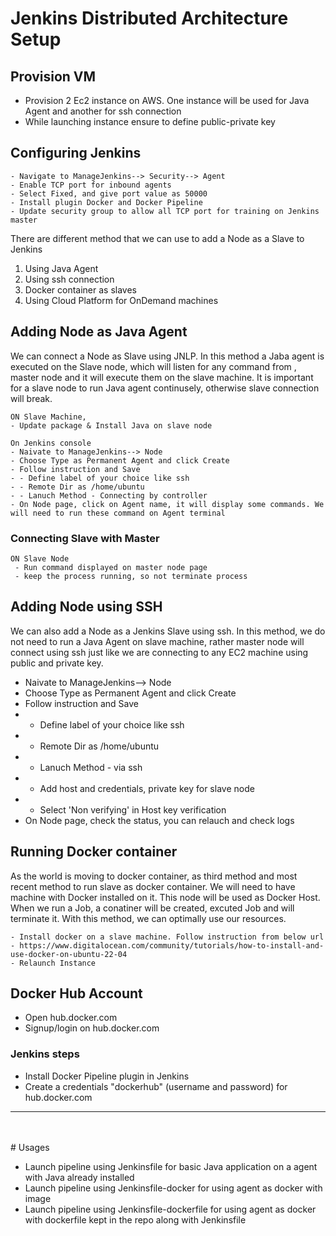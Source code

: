 # Jenkins Distributed Architecture Setup

## Provision VM

- Provision 2 Ec2 instance on AWS. One instance will be used for Java Agent and another for ssh connection
- While launching instance ensure to define public-private key



## Configuring Jenkins
```
- Navigate to ManageJenkins--> Security--> Agent
- Enable TCP port for inbound agents
- Select Fixed, and give port value as 50000
- Install plugin Docker and Docker Pipeline
- Update security group to allow all TCP port for training on Jenkins master
```

There are different method that we can use to add a Node as a Slave to Jenkins
1. Using Java Agent
2. Using ssh connection
3. Docker container as slaves
4. Using Cloud Platform for OnDemand machines


## Adding Node as Java Agent
We can connect a Node as Slave using JNLP. In this method a Jaba agent is executed on the Slave node, which will listen for any command from 
, master node and it will execute them on the slave machine.
It is important for a slave node to run Java agent continusely, otherwise slave connection will break.

```
ON Slave Machine,
- Update package & Install Java on slave node
```

```
On Jenkins console
- Naivate to ManageJenkins--> Node
- Choose Type as Permanent Agent and click Create
- Follow instruction and Save 
- - Define label of your choice like ssh
- - Remote Dir as /home/ubuntu
- - Lanuch Method - Connecting by controller
- On Node page, click on Agent name, it will display some commands. We will need to run these command on Agent terminal
```
 ### Connecting Slave with Master
 ```
ON Slave Node
  - Run command displayed on master node page
  - keep the process running, so not terminate process
```


## Adding Node using SSH
We can also add a Node as a Jenkins Slave using ssh. In this method, we do not need to run a Java Agent on slave machine, rather master node will
connect using ssh just like we are connecting to any EC2 machine using public and private key. 

- Naivate to ManageJenkins--> Node
- Choose Type as Permanent Agent and click Create
- Follow instruction and Save 
- - Define label of your choice like ssh
- - Remote Dir as /home/ubuntu
- - Lanuch Method - via ssh
- - Add host and credentials, private key for slave node
- - Select 'Non verifying' in Host key verification
- On Node page, check the status, you can relauch and check logs


## Running Docker container
As the world is moving to docker container, as third method and most recent method to run slave as docker container. We will need to have machine
with Docker installed on it. This node will be used as Docker Host. When we run a Job, a conatiner will be created, excuted Job and will terminate it.
With this method, we can optimally use our resources.
```
- Install docker on a slave machine. Follow instruction from below url
- https://www.digitalocean.com/community/tutorials/how-to-install-and-use-docker-on-ubuntu-22-04
- Relaunch Instance
```
## Docker Hub Account
- Open hub.docker.com
- Signup/login on hub.docker.com

### Jenkins steps
- Install Docker Pipeline plugin in Jenkins
- Create a credentials "dockerhub" (username and password) for hub.docker.com

----

<br>
<br>
# Usages

- Launch pipeline using Jenkinsfile for basic Java application on a agent with Java already installed
- Launch pipeline using Jenkinsfile-docker for using agent as docker with image
- Launch pipeline using Jenkinsfile-dockerfile for using agent as docker with dockerfile kept in the repo along with Jenkinsfile

